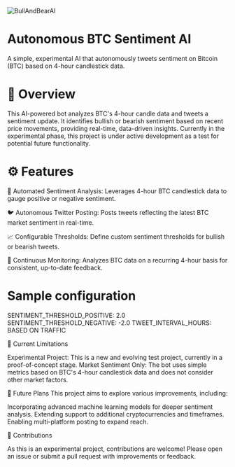 ![BullAndBearAI](https://github.com/user-attachments/assets/b89ce239-303f-41f8-aaff-867bbe978a50)
# **Autonomous BTC Sentiment AI**

A simple, experimental AI that autonomously tweets sentiment on Bitcoin (BTC) based on 4-hour candlestick data.

# **🚀 Overview**
This AI-powered bot analyzes BTC's 4-hour candle data and tweets a sentiment update. It identifies bullish or bearish sentiment based on recent price movements, providing real-time, data-driven insights. Currently in the experimental phase, this project is under active development as a test for potential future functionality.

# ⚙️ Features
🧠 Automated Sentiment Analysis: Leverages 4-hour BTC candlestick data to gauge positive or negative sentiment.

🐦 Autonomous Twitter Posting: Posts tweets reflecting the latest BTC market sentiment in real-time.

📈 Configurable Thresholds: Define custom sentiment thresholds for bullish or bearish tweets.

🔄 Continuous Monitoring: Analyzes BTC data on a recurring 4-hour basis for consistent, up-to-date feedback.

# Sample configuration
SENTIMENT_THRESHOLD_POSITIVE: 2.0
SENTIMENT_THRESHOLD_NEGATIVE: -2.0
TWEET_INTERVAL_HOURS: BASED ON TRAFFIC

📌 Current Limitations

Experimental Project: This is a new and evolving test project, currently in a proof-of-concept stage.
Market Sentiment Only: The bot uses simple metrics based on BTC's 4-hour candlestick data and does not consider other market factors.

📄 Future Plans
This project aims to explore various improvements, including:

Incorporating advanced machine learning models for deeper sentiment analysis.
Extending support to additional cryptocurrencies and timeframes.
Enabling multi-platform posting to expand reach.

🤝 Contributions

As this is an experimental project, contributions are welcome! Please open an issue or submit a pull request with improvements or feedback.
